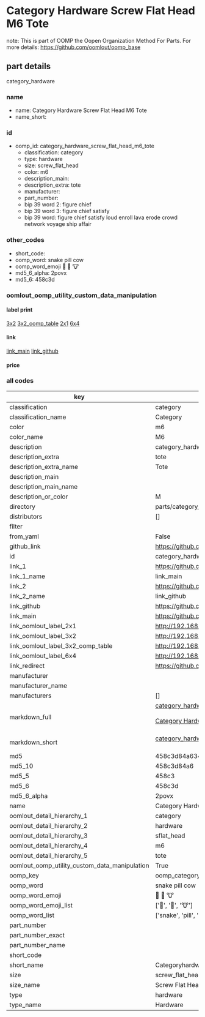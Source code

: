 # Category Hardware Screw Flat Head M6 Tote  

note: This is part of OOMP the Oopen Organization Method For Parts. For more details: https://github.com/oomlout/oomp_base

##  part details
  



category_hardware



### name
* name: Category Hardware Screw Flat Head M6 Tote
* name_short: 
### id
* oomp_id: category_hardware_screw_flat_head_m6_tote
  * classification: category
  * type: hardware
  * size: screw_flat_head
  * color: m6
  * description_main: 
  * description_extra: tote
  * manufacturer: 
  * part_number: 
  * bip 39 word 2: figure chief
  * bip 39 word 3: figure chief satisfy
  * bip 39 word: figure chief satisfy loud enroll lava erode crowd network voyage ship affair

### other_codes
* short_code: 
* oomp_word: snake pill cow
* oomp_word_emoji :snake: :pill: :cow:
* md5_6_alpha: 2povx
* md5_6: 458c3d






### oomlout_oomp_utility_custom_data_manipulation
#### label print
[3x2](http://192.168.1.245:1112/?label=oomp%202povx)
[3x2_oomp_table](http://192.168.1.108:1112/?label=oomp%202povx)
[2x1](http://192.168.1.242:1112/?label=oomp%202povx)
[6x4](http://192.168.1.55:1112/?label=oomp%202povx)    

#### link

[link_main](https://github.com/oomlout/oomlout_oomp_version_1_messy/tree/main/parts/category_hardware_screw_flat_head_m6_tote) [link_github](https://github.com/oomlout/oomlout_oomp_version_1_messy/tree/main/parts/category_hardware_screw_flat_head_m6_tote)                             

#### price







### all codes 
| key | value |  
| --- | --- |  
| classification | category |  
| classification_name | Category |  
| color | m6 |  
| color_name | M6 |  
| description | category_hardware |  
| description_extra | tote |  
| description_extra_name | Tote |  
| description_main |  |  
| description_main_name |  |  
| description_or_color | M  |  
| directory | parts/category_hardware_screw_flat_head_m6_tote |  
| distributors | [] |  
| filter |  |  
| from_yaml | False |  
| github_link | https://github.com/oomlout/oomlout_oomp_part_src/tree/main/parts/category_hardware_screw_flat_head_m6_tote |  
| id | category_hardware_screw_flat_head_m6_tote |  
| link_1 | https://github.com/oomlout/oomlout_oomp_version_1_messy/tree/main/parts/category_hardware_screw_flat_head_m6_tote |  
| link_1_name | link_main |  
| link_2 | https://github.com/oomlout/oomlout_oomp_version_1_messy/tree/main/parts/category_hardware_screw_flat_head_m6_tote |  
| link_2_name | link_github |  
| link_github | https://github.com/oomlout/oomlout_oomp_version_1_messy/tree/main/parts/category_hardware_screw_flat_head_m6_tote |  
| link_main | https://github.com/oomlout/oomlout_oomp_version_1_messy/tree/main/parts/category_hardware_screw_flat_head_m6_tote |  
| link_oomlout_label_2x1 | http://192.168.1.242:1112/?label=oomp%202povx |  
| link_oomlout_label_3x2 | http://192.168.1.245:1112/?label=oomp%202povx |  
| link_oomlout_label_3x2_oomp_table | http://192.168.1.108:1112/?label=oomp%202povx |  
| link_oomlout_label_6x4 | http://192.168.1.55:1112/?label=oomp%202povx |  
| link_redirect | https://github.com/oomlout/oomlout_oomp_version_1_messy/tree/main/parts/category_hardware_screw_flat_head_m6_tote |  
| manufacturer |  |  
| manufacturer_name |  |  
| manufacturers | [] |  
| markdown_full | [category_hardware_screw_flat_head_m6_tote](none)<br>[](none)<br>[Category Hardware Screw Flat Head M6 Tote](none)<br><br> |  
| markdown_short | [category_hardware_screw_flat_head_m6_tote](none)<br><br> |  
| md5 | 458c3d84a6344991f72598437e89f2b0 |  
| md5_10 | 458c3d84a6 |  
| md5_5 | 458c3 |  
| md5_6 | 458c3d |  
| md5_6_alpha | 2povx |  
| name | Category Hardware Screw Flat Head M6 Tote |  
| oomlout_detail_hierarchy_1 | category |  
| oomlout_detail_hierarchy_2 | hardware |  
| oomlout_detail_hierarchy_3 | sflat_head |  
| oomlout_detail_hierarchy_4 | m6 |  
| oomlout_detail_hierarchy_5 | tote |  
| oomlout_oomp_utility_custom_data_manipulation | True |  
| oomp_key | oomp_category_hardware_screw_flat_head_m6_tote |  
| oomp_word | snake pill cow |  
| oomp_word_emoji | :snake: :pill: :cow: |  
| oomp_word_emoji_list | [':snake:', ':pill:', ':cow:'] |  
| oomp_word_list | ['snake', 'pill', 'cow'] |  
| part_number |  |  
| part_number_exact |  |  
| part_number_name |  |  
| short_code |  |  
| short_name | Categoryhardware |  
| size | screw_flat_head |  
| size_name | Screw Flat Head |  
| type | hardware |  
| type_name | Hardware |  
